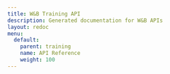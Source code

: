 ```yaml
---
title: W&B Training API
description: Generated documentation for W&B APIs
layout: redoc
menu:
  default:
    parent: training
    name: API Reference
    weight: 100
---
```

